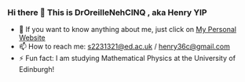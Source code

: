 ### Hi there 👋 This is DrOreilleNehCINQ , aka Henry YIP


- 🔭 If you want to know anything about me, just click on [My Personal Website](https://henry-yip.com/) 
- 📫 How to reach me: s2231321@ed.ac.uk / henry36c@gmail.com
- ⚡ Fun fact: I am studying Mathematical Physics at the University of Edinburgh! 

